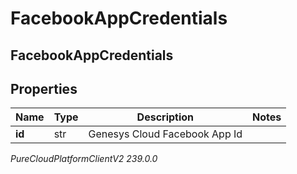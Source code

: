 # FacebookAppCredentials

## FacebookAppCredentials

## Properties

|Name | Type | Description | Notes|
|------------ | ------------- | ------------- | -------------|
| **id** | str | Genesys Cloud Facebook App Id | |



_PureCloudPlatformClientV2 239.0.0_
